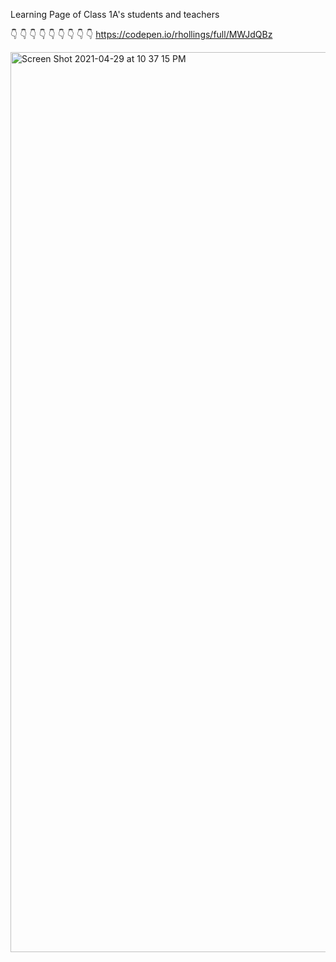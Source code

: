 Learning Page of Class 1A's students and teachers

👇 👇 👇 👇 👇 👇 👇 👇 👇 
https://codepen.io/rhollings/full/MWJdQBz 
 
<img width="1440" alt="Screen Shot 2021-04-29 at 10 37 15 PM" src="https://user-images.githubusercontent.com/75183667/116615458-9dc48a00-a93b-11eb-8a98-6d35c284296b.png">
